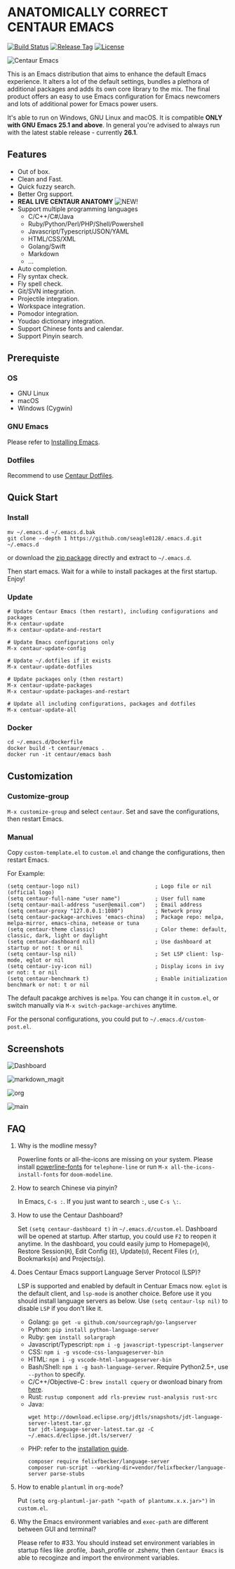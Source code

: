 # ANATOMICALLY CORRECT CENTAUR EMACS

[![Build Status](https://travis-ci.org/seagle0128/.emacs.d.svg?branch=master)](https://travis-ci.org/seagle0128/.emacs.d)
[![Release Tag](https://img.shields.io/github/tag/seagle0128/.emacs.d.svg?label=release)](https://github.com/seagle0128/.emacs.d/releases/latest)
[![License](http://img.shields.io/:license-gpl3-blue.svg)](http://www.gnu.org/licenses/gpl-3.0.html)

![Centaur Emacs](logo.png)

This is an Emacs distribution that aims to enhance the default
Emacs experience. It alters a lot of the default settings,
bundles a plethora of additional packages and adds its own core
library to the mix. The final product offers an easy to use Emacs
configuration for Emacs newcomers and lots of additional power for
Emacs power users.

It's able to run on Windows, GNU Linux and macOS. It is compatible **ONLY with
GNU Emacs 25.1 and above**. In general you're advised to always run with the
latest stable release - currently **26.1**.

## Features

- Out of box.
- Clean and Fast.
- Quick fuzzy search.
- Better Org support.
- **REAL LIVE CENTAUR ANATOMY** ![NEW!](https://archive.org/download/new_animated/new_animated.gif)
- Support multiple programming languages
  - C/C++/C#/Java
  - Ruby/Python/Perl/PHP/Shell/Powershell
  - Javascript/Typescript/JSON/YAML
  - HTML/CSS/XML
  - Golang/Swift
  - Markdown
  - ...
- Auto completion.
- Fly syntax check.
- Fly spell check.
- Git/SVN integration.
- Projectile integration.
- Workspace integration.
- Pomodor integration.
- Youdao dictionary integration.
- Support Chinese fonts and calendar.
- Support Pinyin search.


## Prerequiste

### OS

- GNU Linux
- macOS
- Windows (Cygwin)

### GNU Emacs

Please refer to [Installing Emacs](http://wikemacs.org/index.php/Installing_Emacs).

### Dotfiles

Recommend to use [Centaur Dotfiles](https://github.com/seagle0128/dotfiles).

## Quick Start

### Install

``` shell
mv ~/.emacs.d ~/.emacs.d.bak
git clone --depth 1 https://github.com/seagle0128/.emacs.d.git ~/.emacs.d
```

or download the [zip
package](https://github.com/seagle0128/.emacs.d/archive/master.zip) directly and
extract to `~/.emacs.d`.

Then start emacs. Wait for a while to install packages at the first startup.
Enjoy!

### Update

``` emacs-lisp
# Update Centaur Emacs (then restart), including configurations and packages
M-x centaur-update
M-x centaur-update-and-restart

# Update Emacs configurations only
M-x centaur-update-config

# Update ~/.dotfiles if it exists
M-x centaur-update-dotfiles

# Update packages only (then restart)
M-x centaur-update-packages
M-x centaur-update-packages-and-restart

# Update all including configurations, packages and dotfiles
M-x centuar-update-all
```

### Docker

``` shell
cd ~/.emacs.d/Dockerfile
docker build -t centaur/emacs .
docker run -it centaur/emacs bash
```

## Customization

### Customize-group

`M-x customize-group` and select `centaur`. Set and save the configurations,
then restart Emacs.

### Manual

Copy `custom-template.el` to `custom.el` and change the configurations, then
restart Emacs.

For Example:

``` emacs-lisp
(setq centaur-logo nil)                        ; Logo file or nil (official logo)
(setq centaur-full-name "user name")           ; User full name
(setq centaur-mail-address "user@email.com")   ; Email address
(setq centaur-proxy "127.0.0.1:1080")          ; Network proxy
(setq centaur-package-archives 'emacs-china)   ; Package repo: melpa, melpa-mirror, emacs-china, netease or tuna
(setq centaur-theme classic)                   ; Color theme: default, classic, dark, light or daylight
(setq centaur-dashboard nil)                   ; Use dashboard at startup or not: t or nil
(setq centaur-lsp nil)                         ; Set LSP client: lsp-mode, eglot or nil
(setq centaur-ivy-icon nil)                    ; Display icons in ivy or not: t or nil
(setq centaur-benchmark t)                     ; Enable initialization benchmark or not: t or nil
```

The default pacakge archives is `melpa`. You can change it in `custom.el`, or
switch manually via `M-x switch-package-archives` anytime.

For the personal configurations, you could put to `~/.emacs.d/custom-post.el`.

## Screenshots

![Dashboard](https://user-images.githubusercontent.com/140797/49697925-400f3600-fbf8-11e8-8781-2e2ee6cd90c9.png
"Dashboard (default theme)")

![markdown_magit](https://user-images.githubusercontent.com/140797/49694620-8ba9eb80-fbc8-11e8-9800-f2486ab41991.png
"Markdown and Magit")

![org](https://user-images.githubusercontent.com/140797/49694696-a761c180-fbc9-11e8-9edc-0199f4ea7ca0.png
"Org (classic theme)")

![main](https://user-images.githubusercontent.com/140797/49694704-cfe9bb80-fbc9-11e8-9506-df9fee48e304.png
"Main (light theme)")

## FAQ

1. Why is the modline messy?

    Powerline fonts or all-the-icons are missing on your system. Please install
    [powerline-fonts](https://github.com/powerline/fonts) for `telephone-line` or
    run `M-x all-the-icons-install-fonts` for `doom-modeline`.

1. How to search Chinese via pinyin?

    In Emacs, `C-s :`. If you just want to search `:`, use `C-s \:`.

1. How to use the Centaur Dashboard?

    Set `(setq centaur-dashboard t)` in `~/.emacs.d/custom.el`. Dashboard will
    be opened at startup. After startup, you could use `F2` to reopen it anytime.
    In the dashboard, you could easily jump to Homepage(`H`), Restore
    Session(`R`), Edit Config (`E`), Update(`U`), Recent Files (`r`),
    Bookmarks(`m`) and Projects(`p`).

1. Does Centaur Emacs support Language Server Protocol (LSP)?

    LSP is supported and enabled by default in Centuar Emacs now. `eglot` is the
    default client, and `lsp-mode` is another choice. Before use it you should
    install language servers as below. Use `(setq centaur-lsp nil)` to disable
    `LSP` if you don't like it.
    - Golang: `go get -u github.com/sourcegraph/go-langserver`
    - Python: `pip install python-language-server`
    - Ruby:  `gem install solargraph`
    - Javascript/Typescript: `npm i -g javascript-typescript-langserver`
    - CSS: `npm i -g vscode-css-languageserver-bin`
    - HTML: `npm i -g vscode-html-languageserver-bin`
    - Bash/Shell: `npm i -g bash-language-server`. Require Python2.5+, use
      `--python` to specify.
    - C/C++/Objective-C : `brew install cquery` or dwonload binary from
      [here](https://github.com/cquery-project/cquery/releases).
    - Rust: `rustup component add rls-preview rust-analysis rust-src`
    - Java:
      ``` shell
      wget http://download.eclipse.org/jdtls/snapshots/jdt-language-server-latest.tar.gz
      tar jdt-language-server-latest.tar.gz -C ~/.emacs.d/eclipse.jdt.ls/server/
      ```
    - PHP: refer to the [installation
      guide](https://github.com/felixfbecker/php-language-server#installation).
      ``` shell
      composer require felixfbecker/language-server
      composer run-script --working-dir=vendor/felixfbecker/language-server parse-stubs
      ```

1. How to enable `plantuml` in `org-mode`?

    Put `(setq org-plantuml-jar-path "<path of plantumx.x.x.jar>")` in `custom.el`.

1. Why the Emacs environment variables and `exec-path` are different between GUI
   and terminal?

    Please refer to #33. You should instead set environment variables in startup
    files like .profile, .bash_profile or .zshenv, then `Centaur Emacs` is able
    to recoginze and import the environment variables.
